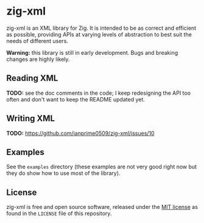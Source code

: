 # zig-xml

zig-xml is an XML library for Zig. It is intended to be as correct and efficient
as possible, providing APIs at varying levels of abstraction to best suit the
needs of different users.

**Warning:** this library is still in early development. Bugs and breaking
changes are highly likely.

## Reading XML

**TODO:** see the doc comments in the code; I keep redesigning the API too often
and don't want to keep the README updated yet.

## Writing XML

**TODO:** https://github.com/ianprime0509/zig-xml/issues/10

## Examples

See the `examples` directory (these examples are not very good right now but
they do show how to use most of the library).

## License

zig-xml is free and open source software, released under the
[MIT license](https://opensource.org/license/MIT/) as found in the `LICENSE`
file of this repository.
